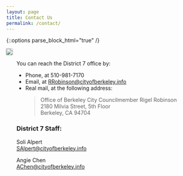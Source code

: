 ```yaml
---
layout: page
title: Contact Us
permalink: /contact/
---
```


{::options parse_block_html="true" /}
<div style="display: flex; flex-wrap: wrap">
<div style="flex-grow: 1; width: 400pt;">

<img src="/assets/img/interns.png" style="box-shadow: 0px 0px 3px gray;"/>

</div>
<div style="width: 20pt;"></div>
<div style="flex-grow: 1; width: 200pt">


You can reach the District 7 office by:
- Phone, at 510-981-7170
- Email, at [RRobinson@cityofberkeley.info](mailto:rrobinson@cityofberkeley.info)
- Real mail, at the following address:  
  > Office of Berkeley City Councilmember Rigel Robinson  
  > 2180 Milvia Street, 5th Floor  
  > Berkeley, CA 94704  

### District 7 Staff:

Soli Alpert  
[SAlpert@cityofberkeley.info](mailto:SAlpert@cityofberkeley.info)

Angie Chen  
[AChen@cityofberkeley.info](mailto:AChen@cityofberkeley.info)


</div>
</div>
